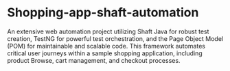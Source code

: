 # Shopping-app-shaft-automation
An extensive web automation project utilizing Shaft Java for robust test creation, TestNG for powerful test orchestration, and the Page Object Model (POM) for maintainable and scalable code. This framework automates critical user journeys within a sample shopping application, including product Browse, cart management, and checkout processes.
